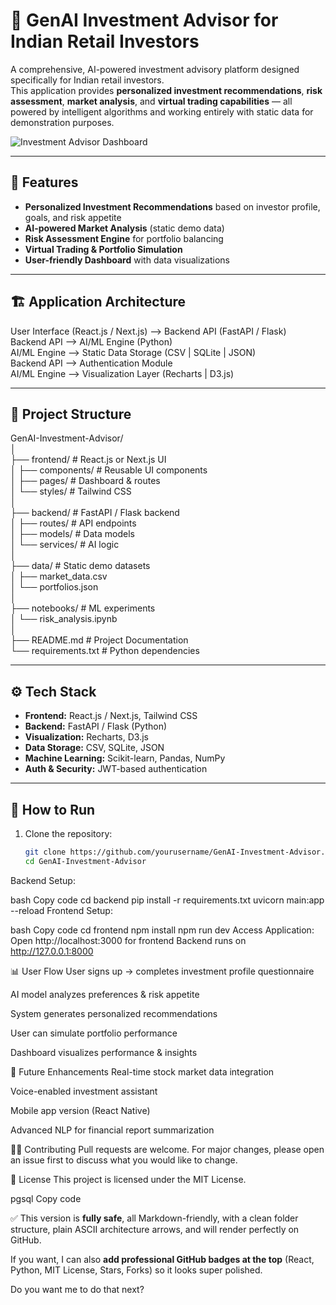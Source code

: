 # 🚀 GenAI Investment Advisor for Indian Retail Investors  

A comprehensive, AI-powered investment advisory platform designed specifically for Indian retail investors.  
This application provides **personalized investment recommendations**, **risk assessment**, **market analysis**, and **virtual trading capabilities** — all powered by intelligent algorithms and working entirely with static data for demonstration purposes.  

![Investment Advisor Dashboard](https://images.unsplash.com/photo-1611974789855-9c2a0a2a4a93?ixlib=rb-4.0.3&auto=format&fit=crop&w=1200&q=80)  

---

## 📌 Features

- **Personalized Investment Recommendations** based on investor profile, goals, and risk appetite  
- **AI-powered Market Analysis** (static demo data)  
- **Risk Assessment Engine** for portfolio balancing  
- **Virtual Trading & Portfolio Simulation**  
- **User-friendly Dashboard** with data visualizations  

---

## 🏗️ Application Architecture

User Interface (React.js / Next.js) --> Backend API (FastAPI / Flask)  
Backend API --> AI/ML Engine (Python)  
AI/ML Engine --> Static Data Storage (CSV | SQLite | JSON)  
Backend API --> Authentication Module  
AI/ML Engine --> Visualization Layer (Recharts | D3.js)  

---

## 📂 Project Structure  

GenAI-Investment-Advisor/  
│  
├── frontend/                # React.js or Next.js UI  
│   ├── components/          # Reusable UI components  
│   ├── pages/               # Dashboard & routes  
│   └── styles/              # Tailwind CSS  
│  
├── backend/                 # FastAPI / Flask backend  
│   ├── routes/              # API endpoints  
│   ├── models/              # Data models  
│   └── services/            # AI logic  
│  
├── data/                    # Static demo datasets  
│   ├── market_data.csv  
│   └── portfolios.json  
│  
├── notebooks/               # ML experiments  
│   └── risk_analysis.ipynb  
│  
├── README.md                # Project Documentation  
└── requirements.txt         # Python dependencies  

---

## ⚙️ Tech Stack

- **Frontend:** React.js / Next.js, Tailwind CSS  
- **Backend:** FastAPI / Flask (Python)  
- **Visualization:** Recharts, D3.js  
- **Data Storage:** CSV, SQLite, JSON  
- **Machine Learning:** Scikit-learn, Pandas, NumPy  
- **Auth & Security:** JWT-based authentication  

---

## 🚀 How to Run

1. Clone the repository:  
   ```bash
   git clone https://github.com/yourusername/GenAI-Investment-Advisor.git
   cd GenAI-Investment-Advisor
Backend Setup:

bash
Copy code
cd backend
pip install -r requirements.txt
uvicorn main:app --reload
Frontend Setup:

bash
Copy code
cd frontend
npm install
npm run dev
Access Application:
Open http://localhost:3000 for frontend
Backend runs on http://127.0.0.1:8000

📊 User Flow
User signs up → completes investment profile questionnaire

AI model analyzes preferences & risk appetite

System generates personalized recommendations

User can simulate portfolio performance

Dashboard visualizes performance & insights

🔮 Future Enhancements
Real-time stock market data integration

Voice-enabled investment assistant

Mobile app version (React Native)

Advanced NLP for financial report summarization

👨‍💻 Contributing
Pull requests are welcome. For major changes, please open an issue first to discuss what you would like to change.

📜 License
This project is licensed under the MIT License.

pgsql
Copy code

✅ This version is **fully safe**, all Markdown-friendly, with a clean folder structure, plain ASCII architecture arrows, and will render perfectly on GitHub.

If you want, I can also **add professional GitHub badges at the top** (React, Python, MIT License, Stars, Forks) so it looks super polished.  

Do you want me to do that next?
